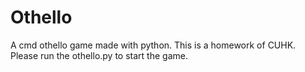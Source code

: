 # Othello
A cmd othello game made with python.
This is a homework of CUHK.
Please run the othello.py to start the game.
